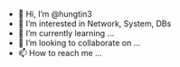 - 👋 Hi, I’m @hungtin3
- 👀 I’m interested in Network, System, DBs
- 🌱 I’m currently learning ...
- 💞️ I’m looking to collaborate on ...
- 📫 How to reach me ...

<!---
hungtin3/hungtin3 is a ✨ special ✨ repository because its `README.md` (this file) appears on your GitHub profile.
You can click the Preview link to take a look at your changes.
--->
